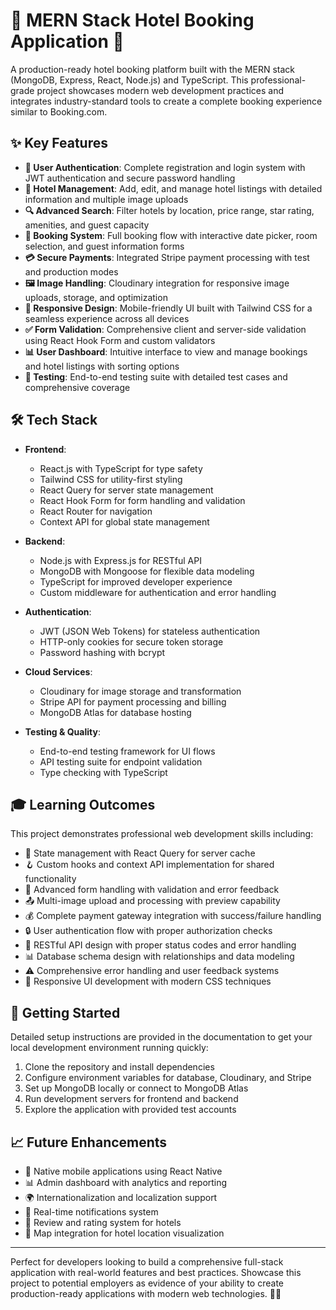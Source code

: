 # 🏨 MERN Stack Hotel Booking Application 🌟

A production-ready hotel booking platform built with the MERN stack (MongoDB, Express, React, Node.js) and TypeScript. This professional-grade project showcases modern web development practices and integrates industry-standard tools to create a complete booking experience similar to Booking.com.

## ✨ Key Features

- **🔐 User Authentication**: Complete registration and login system with JWT authentication and secure password handling
- **🏢 Hotel Management**: Add, edit, and manage hotel listings with detailed information and multiple image uploads
- **🔍 Advanced Search**: Filter hotels by location, price range, star rating, amenities, and guest capacity
- **📅 Booking System**: Full booking flow with interactive date picker, room selection, and guest information forms
- **💳 Secure Payments**: Integrated Stripe payment processing with test and production modes
- **🖼️ Image Handling**: Cloudinary integration for responsive image uploads, storage, and optimization
- **📱 Responsive Design**: Mobile-friendly UI built with Tailwind CSS for a seamless experience across all devices
- **✅ Form Validation**: Comprehensive client and server-side validation using React Hook Form and custom validators
- **📊 User Dashboard**: Intuitive interface to view and manage bookings and hotel listings with sorting options
- **🧪 Testing**: End-to-end testing suite with detailed test cases and comprehensive coverage

## 🛠️ Tech Stack

- **Frontend**: 
  - React.js with TypeScript for type safety
  - Tailwind CSS for utility-first styling
  - React Query for server state management
  - React Hook Form for form handling and validation
  - React Router for navigation
  - Context API for global state management

- **Backend**: 
  - Node.js with Express.js for RESTful API
  - MongoDB with Mongoose for flexible data modeling
  - TypeScript for improved developer experience
  - Custom middleware for authentication and error handling

- **Authentication**: 
  - JWT (JSON Web Tokens) for stateless authentication
  - HTTP-only cookies for secure token storage
  - Password hashing with bcrypt

- **Cloud Services**: 
  - Cloudinary for image storage and transformation
  - Stripe API for payment processing and billing
  - MongoDB Atlas for database hosting

- **Testing & Quality**: 
  - End-to-end testing framework for UI flows
  - API testing suite for endpoint validation
  - Type checking with TypeScript

## 🎓 Learning Outcomes

This project demonstrates professional web development skills including:
- 🔄 State management with React Query for server cache
- 🪝 Custom hooks and context API implementation for shared functionality
- 📝 Advanced form handling with validation and error feedback
- 📤 Multi-image upload and processing with preview capability
- 💰 Complete payment gateway integration with success/failure handling
- 🔒 User authentication flow with proper authorization checks
- 📡 RESTful API design with proper status codes and error handling
- 📊 Database schema design with relationships and data modeling
- ⚠️ Comprehensive error handling and user feedback systems
- 🎨 Responsive UI development with modern CSS techniques

## 🚀 Getting Started

Detailed setup instructions are provided in the documentation to get your local development environment running quickly:

1. Clone the repository and install dependencies
2. Configure environment variables for database, Cloudinary, and Stripe
3. Set up MongoDB locally or connect to MongoDB Atlas
4. Run development servers for frontend and backend
5. Explore the application with provided test accounts

## 📈 Future Enhancements

- 📱 Native mobile applications using React Native
- 📊 Admin dashboard with analytics and reporting
- 🌍 Internationalization and localization support
- 🔔 Real-time notifications system
- 📝 Review and rating system for hotels
- 📍 Map integration for hotel location visualization

---


Perfect for developers looking to build a comprehensive full-stack application with real-world features and best practices. Showcase this project to potential employers as evidence of your ability to create production-ready applications with modern web technologies. 💼✨
